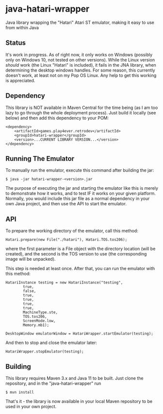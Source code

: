 # java-hatari-wrapper

Java library wrapping the "Hatari" Atari ST emulator, making it easy to use from within Java

## Status

It's work in progress. As of right now, it only works on Windows (possibly only on Windows 10, not tested on other versions).
While the Linux version _should_ work (the Linux "Hatari" is included), it fails in the JNA library, when determining
the desktop windows handles. For some reason, this currently doesn't work, at least not on my Pop OS Linux. Any 
help to get this working is appreciated.

## Dependency

This library is NOT available in Maven Central for the time being (as I am too lazy to go through the
whole deployment process). Just build it locally (see below) and then add this dependency to your POM:

```
<dependency>
    <artifactId>games.play4ever.retrodev</artifactId>
    <groupId>hatari-wrapper</groupId>
    <version>...CURRENT LIBRARY VERSION...</version>
</dependency>
```

## Running The Emulator

To manually run the emulator, execute this command after building the jar:

`
$ java -jar hatari-wrapper-<version>.jar
`

The purpose of executing the jar and starting the emulator like this is merely to demonstrate
how it works, and to test IF it works on your given platform. Normally, you would include
this jar file as a normal dependency in your own Java project, and then use the API to
start the emulator.

## API

To prepare the working directory of the emulator, call this method:

`
Hatari.prepare(new File("./hatari"), Hatari.TOS.tos206);
`

where the first parameter is a File object with the directory location (will be created),
and the second is the TOS version to use (the corresponding image will be unpacked).

This step is needed at least once. After that, you can run the emulator with this method:

```
HatariInstance testing = new HatariInstance("testing",
        true,
        false,
        true,
        true,
        true,
        true,
        MachineType.ste,
        TOS.tos206,
        ScreenMode.low,
        Memory.mb1);

DesktopWindow emulatorWindow = HatariWrapper.startEmulator(testing);
```

And then to stop and close the emulator later:

```
HatariWrapper.stopEmulator(testing);
```

## Building

This library requires Maven 3.x and Java 11 to be built. Just clone the repository, and in the "java-hatari-wrapper" run

`
$ mvn install
`

That's it - the library is now available in your local Maven repository to be used in your own project.